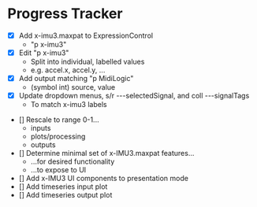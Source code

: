 # Progress Tracker
- [X] Add x-imu3.maxpat to ExpressionControl
    - "p x-imu3"
- [X] Edit "p x-imu3"
    - Split into individual, labelled values
    - e.g. accel.x, accel.y, ...
- [X] Add output matching "p MidiLogic"
    - (symbol int) source, value
- [X] Update dropdown menus, s/r ---selectedSignal, and coll ---signalTags
    - To match x-imu3 labels
- [] Rescale to range 0-1...
    - inputs
    - plots/processing
    - outputs
- [] Determine minimal set of x-IMU3.maxpat features...
    - ...for desired functionality
    - ...to expose to UI
- [] Add x-IMU3 UI components to presentation mode
- [] Add timeseries input plot
- [] Add timeseries output plot
